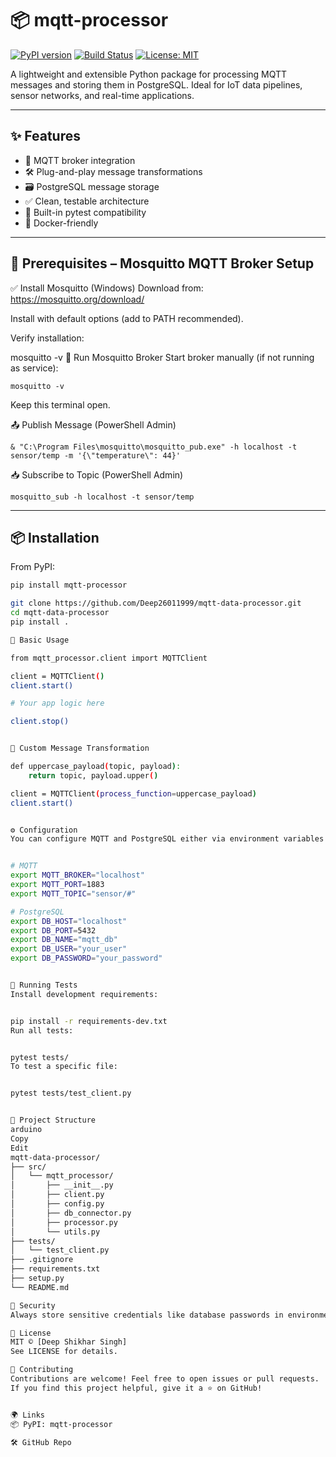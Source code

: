 # 📦 mqtt-processor

[![PyPI version](https://badge.fury.io/py/mqtt-processor-deep.svg)](https://badge.fury.io/py/mqtt-processor-deep)
[![Build Status](https://github.com/yourusername/mqtt-data-processor/actions/workflows/python-package.yml/badge.svg)](https://github.com/yourusername/mqtt-data-processor/actions)
[![License: MIT](https://img.shields.io/badge/License-MIT-yellow.svg)](https://opensource.org/licenses/MIT)

A lightweight and extensible Python package for processing MQTT messages and storing them in PostgreSQL. Ideal for IoT data pipelines, sensor networks, and real-time applications.

---

## ✨ Features

- 🔗 MQTT broker integration
- 🛠️ Plug-and-play message transformations
- 🗃️ PostgreSQL message storage
- ✅ Clean, testable architecture
- 🧪 Built-in pytest compatibility
- 🐳 Docker-friendly

---

## 🧰 Prerequisites – Mosquitto MQTT Broker Setup
✅ Install Mosquitto (Windows)
Download from: https://mosquitto.org/download/

Install with default options (add to PATH recommended).

Verify installation:

mosquitto -v
🚀 Run Mosquitto Broker
Start broker manually (if not running as service):
```
mosquitto -v
```
Keep this terminal open.

📤 Publish Message (PowerShell Admin)
```
& "C:\Program Files\mosquitto\mosquitto_pub.exe" -h localhost -t sensor/temp -m '{\"temperature\": 44}'
```
📥 Subscribe to Topic (PowerShell Admin)
```
mosquitto_sub -h localhost -t sensor/temp
```
---

## 📦 Installation

From PyPI:

```bash
pip install mqtt-processor

git clone https://github.com/Deep26011999/mqtt-data-processor.git
cd mqtt-data-processor
pip install .

🚀 Basic Usage

from mqtt_processor.client import MQTTClient

client = MQTTClient()
client.start()

# Your app logic here

client.stop()


🔄 Custom Message Transformation

def uppercase_payload(topic, payload):
    return topic, payload.upper()

client = MQTTClient(process_function=uppercase_payload)
client.start()


⚙️ Configuration
You can configure MQTT and PostgreSQL either via environment variables or by editing the default config.py.


# MQTT
export MQTT_BROKER="localhost"
export MQTT_PORT=1883
export MQTT_TOPIC="sensor/#"

# PostgreSQL
export DB_HOST="localhost"
export DB_PORT=5432
export DB_NAME="mqtt_db"
export DB_USER="your_user"
export DB_PASSWORD="your_password"


🧪 Running Tests
Install development requirements:


pip install -r requirements-dev.txt
Run all tests:


pytest tests/
To test a specific file:


pytest tests/test_client.py


📁 Project Structure
arduino
Copy
Edit
mqtt-data-processor/
├── src/
│   └── mqtt_processor/
│       ├── __init__.py
│       ├── client.py
│       ├── config.py
│       ├── db_connector.py
│       ├── processor.py
│       └── utils.py
├── tests/
│   └── test_client.py
├── .gitignore
├── requirements.txt
├── setup.py
└── README.md

🔐 Security
Always store sensitive credentials like database passwords in environment variables or secure vaults — avoid hardcoding them in config.py.

📜 License
MIT © [Deep Shikhar Singh]
See LICENSE for details.

🙌 Contributing
Contributions are welcome! Feel free to open issues or pull requests.
If you find this project helpful, give it a ⭐ on GitHub!


🌍 Links
📦 PyPI: mqtt-processor

🛠️ GitHub Repo
